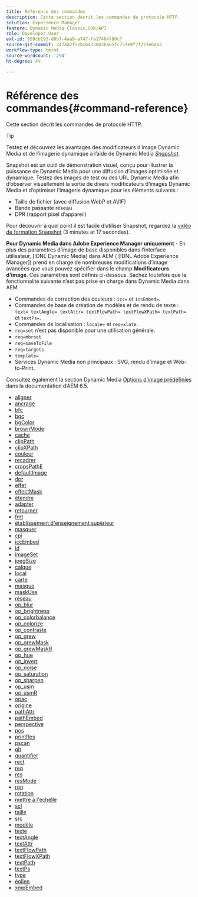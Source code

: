 ```yaml
---
title: Référence des commandes
description: Cette section décrit les commandes de protocole HTTP.
solution: Experience Manager
feature: Dynamic Media Classic,SDK/API
role: Developer,User
exl-id: 959cb193-d0b7-4aa9-a747-fa17484f80c7
source-git-commit: 347aa2f52bc6433043ba65fc75fe9f7f221e6aa3
workflow-type: tm+mt
source-wordcount: '294'
ht-degree: 4%

---
```


# Référence des commandes{#command-reference}

Cette section décrit les commandes de protocole HTTP.

>[!TIP]
>
>Testez et découvrez les avantages des modificateurs d’image Dynamic Media et de l’imagerie dynamique à l’aide de Dynamic Media [_Snapshot_](https://snapshot.scene7.com/).
>
> Snapshot est un outil de démonstration visuel, conçu pour illustrer la puissance de Dynamic Media pour une diffusion d’images optimisée et dynamique. Testez des images de test ou des URL Dynamic Media afin d’observer visuellement la sortie de divers modificateurs d’images Dynamic Media et d’optimiser l’imagerie dynamique pour les éléments suivants :
>* Taille de fichier (avec diffusion WebP et AVIF)
>* Bande passante réseau
>* DPR (rapport pixel d’appareil)
>
>Pour découvrir à quel point il est facile d’utiliser Snapshot, regardez la [vidéo de formation Snapshot](https://experienceleague.adobe.com/docs/experience-manager-learn/assets/dynamic-media/images/dynamic-media-snapshot.html?lang=fr) (3 minutes et 17 secondes).


**Pour Dynamic Media dans Adobe Experience Manager uniquement** - En plus des paramètres d’image de base disponibles dans l’interface utilisateur, [!DNL Dynamic Media] dans AEM ( [!DNL Adobe Experience Manager]) prend en charge de nombreuses modifications d’image avancées que vous pouvez spécifier dans le champ **Modificateurs d’image**. Ces paramètres sont définis ci-dessous. Sachez toutefois que la fonctionnalité suivante n’est pas prise en charge dans Dynamic Media dans AEM.

* Commandes de correction des couleurs : `icc=` et `iccEmbed=`.
* Commandes de base de création de modèles et de rendu de texte : `text= textAngle= textAttr= textFlowPath= textFlowXPath= textPath=` et `textPs=`.
* Commandes de localisation : `locale=` et `req=xlate`.
* `req=set` n’est pas disponible pour une utilisation générale.
* `req=mbrset`
* `req=saveToFile`
* `req=targets`
* `template=`
* Services Dynamic Media non principaux : SVG, rendu d’image et Web-to-Print.

<!-- Adobe IS command examples website  http://sj1010010254235.corp.adobe.com/iscommands/ -->

Consultez également la section Dynamic Media [Options d’image prédéfinies](https://experienceleague.adobe.com/docs/experience-manager-65/assets/dynamic/managing-image-presets.html?lang=fr#dynamic) dans la documentation d’AEM 6.5.

* [aligner](r-align.md)
* [ancrage](r-anchor.md)
* [bfc](r-bfc.md)
* [bgc](r-bgc.md)
* [bgColor](r-bgcolor.md)
* [brownMode](r-blendmode.md)
* [cache](r-is-http-cache.md)
* [clipPath](r-clippath.md)
* [clipXPath](r-clipxpath.md)
* [couleur](r-color-commandref.md)
* [recadrer](r-crop.md)
* [cropsPathE](r-croppath.md)
* [defaultImage](r-is-http-defaultimage.md)
* [dpr](r-dpr.md)
* [effet](r-effect.md)
* [effectMask](r-effectmask.md)
* [étendre](r-extend.md)
* [adapter](r-fit.md)
* [retourner](r-flip.md)
* [fmt](r-is-http-fmt.md)
* [établissement d&#39;enseignement supérieur](r-is-http-hei.md)
* [masquer](r-hide.md)
* [cpi](r-icc.md)
* [iccEmbed](r-iccembed.md)
* [id](r-id.md)
* [imageSet](r-imageset.md)
* [jpegSize](r-jpegsize.md)
* [calque](r-layer.md)
* [local](r-locale.md)
* [carte](r-map.md)
* [masque](r-mask.md)
* [maskUse](r-maskuse.md)
* [réseau](r-network.md)
* [op_blur](r-op-blur.md)
* [op_brightness](r-op-brightness.md)
* [op_colorbalance](r-op-colorbalance.md)
* [op_colorize](r-op-colorize.md)
* [op_contraste](r-op-contrast.md)
* [op_grew](r-op-grow.md)
* [op_grewMask](r-op-growmask.md)
* [op_grewMaskR](r-op-growmaskr.md)
* [op_hue](r-op-hue.md)
* [op_invert](r-op-invert.md)
* [op_noise](r-op-noise.md)
* [op_saturation](r-op-saturation.md)
* [op_sharpen](r-op-sharpen.md)
* [op_usm](r-op-usm.md)
* [op_usmR](r-op-usmr.md)
* [opac](r-opac.md)
* [origine](r-origin.md)
* [pathAttr](r-pathattr.md)
* [pathEmbed](r-pathembed.md)
* [perspective](r-perspective.md)
* [pos](r-pos.md)
* [printRes](r-printres.md)
* [pscan](r-pscan.md)
* [qlt](r-is-http-qlt.md)
* [quantifier](r-is-http-quantize.md)
* [rect](r-rect.md)
* [req](r-req/r-req.md)
* [res](r-res.md)
* [resMode](r-is-http-resmode.md)
* [rgn](r-rgn.md)
* [rotation](r-rotate.md)
* [mettre à l&#39;échelle](r-is-http-scale.md)
* [scl](r-scl.md)
* [taille](r-size-reference.md)
* [src](r-src.md)
* [modèle](r-template.md)
* [texte](r-text.md)
* [textAngle](r-textangle.md)
* [textAttr](r-textattr.md)
* [textFlowPath](r-textflowpath.md)
* [textFlowXPath](r-textflowxpath.md)
* [textPath](r-textpath.md)
* [textPs](r-textps.md)
* [type](r-type.md)
* [éolien](r-is-http-wid.md)
* [xmpEmbed](r-xmpembed.md)
